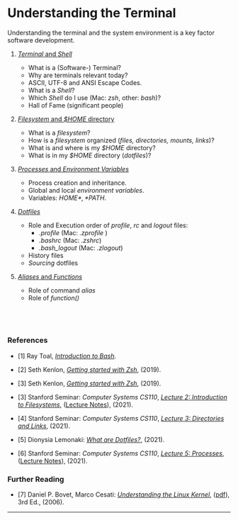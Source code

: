 # Understanding the Terminal

Understanding the terminal and the system environment is a key
factor software development.

1. [*Terminal* and *Shell*](01-terminal-and-shell.md)
    - What is a (Software-) Terminal?
    - Why are terminals relevant today?
    - ASCII, UTF-8 and ANSI Escape Codes.
    - What is a *Shell*?
    - Which *Shell* do I use (Mac: *zsh*, other: *bash*)?
    - Hall of Fame (significant people)

1. [*Filesystem* and *$HOME* directory](02-filesystem-and-home.md)
    - What is a *filesystem*?
    - How is a *filesystem* organized (*files, directories, mounts, links*)?
    - What is and where is my *$HOME* directory?
    - What is in my *$HOME* directory (*dotfiles*)?

1. [*Processes* and *Environment Variables*](03-processes-and-environment.md)
    - Process creation and inheritance.
    - Global and local *environment variables*.
    - Variables: *$HOME*, *$PATH*.

1. [*Dotfiles*](04-dotfiles.md)
    - Role and Execution order of *profile*, *rc* and *logout* files:
        - *.profile* (Mac: *.zprofile* )
        - *.bashrc* (Mac: *.zshrc*)
        - *.bash_logout* (Mac: *.zlogout*)
    - History files
    - *Sourcing* dotfiles

1. [*Aliases* and *Functions*](05-aliases-and-functions.md)
    - Role of command *alias*
    - Role of *function()*


&nbsp;
---
### References

- [1] Ray Toal,
    [*Introduction to Bash*](https://cs.lmu.edu/~ray/notes/bash/).

- [2] Seth Kenlon,
    [*Getting started with Zsh*](https://opensource.com/article/19/9/getting-started-zsh),
    (2019).

- [3] Seth Kenlon,
    [*Getting started with Zsh*](https://opensource.com/article/19/9/getting-started-zsh),
    (2019).

- [3] Stanford Seminar: *Computer Systems CS110*,
    [*Lecture 2: Introduction to Filesystems*](https://web.stanford.edu/class/cs110/summer-2021/lecture-notes/lecture-02),
    ([Lecture Notes](https://web.stanford.edu/class/cs110/summer-2021/lecture-notes)), (2021).

- [4] Stanford Seminar: *Computer Systems CS110*,
    [*Lecture 3: Directories and Links*](https://web.stanford.edu/class/cs110/summer-2021/lecture-notes/lecture-03), (2021).

- [5] Dionysia Lemonaki:
    [*What are Dotfiles?*](https://www.freecodecamp.org/news/dotfiles-what-is-a-dot-file-and-how-to-create-it-in-mac-and-linux/),
    (2021).

- [6] Stanford Seminar: *Computer Systems CS110*,
    [*Lecture 5: Processes*](https://web.stanford.edu/class/cs110/summer-2021/lecture-notes/lecture-05),
    ([Lecture Notes](https://web.stanford.edu/class/cs110/summer-2021/lecture-notes)), (2021).


### Further Reading

- [7] Daniel P. Bovet, Marco Cesati: [*Understanding the Linux Kernel*](https://www.amazon.de/-/en/Daniel-P-Bovet/dp/0596002130),
([pdf](https://www.cs.utexas.edu/~rossbach/cs380p/papers/ulk3.pdf)), 3rd Ed., (2006).


---
&nbsp;
